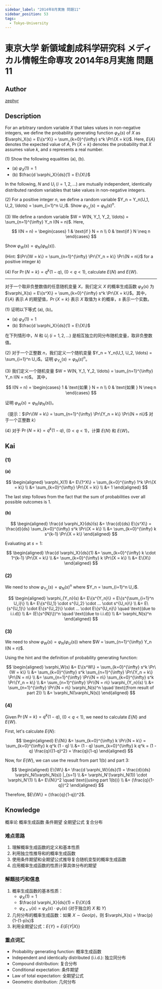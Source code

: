 ```yaml
---
sidebar_label: "2014年8月実施 問題11"
sidebar_position: 53
tags:
  - Tokyo-University
---
```


# 東京大学 新領域創成科学研究科 メディカル情報生命専攻 2014年8月実施 問題11

## **Author**
[zephyr](https://inshi-notes.zephyr-zdz.space/)

## **Description**
For an arbitrary random variable $X$ that takes values in non-negative integers, we define the probability generating function $\varphi_X(s)$ of $X$ as $\varphi_X(s) = E\{s^X\} = \sum_{k=0}^{\infty} s^k \Pr\{X = k\}$. Here, $E\{A\}$ denotes the expected value of $A$, $\Pr\{X = k\}$ denotes the probability that $X$ assumes value $k$, and $s$ represents a real number.

(1) Show the following equalities (a), (b).

- (a) $\varphi_X(1) = 1$
- (b) $\frac{d \varphi_X}{ds}(1) = E\{X\}$

In the following, $N$ and $U_i$ $(i = 1, 2, \ldots)$ are mutually independent, identically distributed random variables that take values in non-negative integers.

(2) For a positive integer $n$, we define a random variable $Y_n = Y_n(U_1, U_2, \ldots) = \sum_{i=1}^n U_i$. Show $\varphi_{Y_n}(s) = \varphi_N(s)^n$.

(3) We define a random variable $W = W(N, Y_1, Y_2, \ldots) = \sum_{n=1}^{\infty} Y_n I(N = n)$.
   Here,

$$
I(N = n) = 
   \begin{cases} 
   1 & \text{if } N = n \\
   0 & \text{if } N \neq n 
   \end{cases}
$$

Show $\varphi_W(s) = \varphi_N(\varphi_N(s))$.

(Hint: $\Pr\{W = k\} = \sum_{n=1}^{\infty} \Pr\{Y_n = k\} \Pr\{N = n\}$ for a positive integer $k$)

(4) For $\Pr\{N = k\} = q^k (1 - q)$, $(0 < q < 1)$, calculate $E\{N\}$ and $E\{W\}$.

---

对于一个取非负整数值的任意随机变量 $X$，我们定义 $X$ 的概率生成函数 $\varphi_X(s)$ 为 $\varphi_X(s) = E\{s^X\} = \sum_{k=0}^{\infty} s^k \Pr\{X = k\}$。其中，$E\{A\}$ 表示 $A$ 的期望值，$\Pr\{X = k\}$ 表示 $X$ 取值为 $k$ 的概率，$s$ 表示一个实数。

(1) 证明以下等式 (a), (b)。

- (a) $\varphi_X(1) = 1$
- (b) $\frac{d \varphi_X}{ds}(1) = E\{X\}$

在下列情形中，$N$ 和 $U_i$ $(i = 1, 2, \ldots)$ 是相互独立的同分布随机变量，取非负整数值。

(2) 对于一个正整数 $n$，我们定义一个随机变量 $Y_n = Y_n(U_1, U_2, \ldots) = \sum_{i=1}^n U_i$。证明 $\varphi_{Y_n}(s) = \varphi_N(s)^n$。

(3) 我们定义一个随机变量 $W = W(N, Y_1, Y_2, \ldots) = \sum_{n=1}^{\infty} Y_n I(N = n)$。
   其中，

$$
   I(N = n) = 
   \begin{cases} 
   1 & \text{如果 } N = n \\
   0 & \text{如果 } N \neq n 
   \end{cases}
$$

证明 $\varphi_W(s) = \varphi_N(\varphi_N(s))$。

（提示：$\Pr\{W = k\} = \sum_{n=1}^{\infty} \Pr\{Y_n = k\} \Pr\{N = n\}$ 对于一个正整数 $k$）

(4) 对于 $\Pr\{N = k\} = q^k (1 - q)$, $(0 < q < 1)$，计算 $E\{N\}$ 和 $E\{W\}$。

## **Kai**
### (1)
#### (a)

$$
\begin{aligned}
\varphi_X(1) &= E\{1^X\} = \sum_{k=0}^{\infty} 1^k \Pr\{X = k\} \\
&= \sum_{k=0}^{\infty} \Pr\{X = k\} \\
&= 1
\end{aligned}
$$

The last step follows from the fact that the sum of probabilities over all possible outcomes is 1.

#### (b)

$$
\begin{aligned}
\frac{d \varphi_X}{ds}(s) &= \frac{d}{ds} E\{s^X\} = \frac{d}{ds} \sum_{k=0}^{\infty} s^k \Pr\{X = k\} \\
&= \sum_{k=0}^{\infty} k s^{k-1} \Pr\{X = k\}
\end{aligned}
$$

Evaluating at $s = 1$:

$$
\begin{aligned}
\frac{d \varphi_X}{ds}(1) &= \sum_{k=0}^{\infty} k \cdot 1^{k-1} \Pr\{X = k\} \\
&= \sum_{k=0}^{\infty} k \Pr\{X = k\} \\
&= E\{X\}
\end{aligned}
$$

### (2)

We need to show $\varphi_{Y_n}(s) = \varphi_N(s)^n$ where $Y_n = \sum_{i=1}^n U_i$.

$$
\begin{aligned}
\varphi_{Y_n}(s) &= E\{s^{Y_n}\} = E\{s^{\sum_{i=1}^n U_i}\} \\
&= E\{s^{U_1} \cdot s^{U_2} \cdot ... \cdot s^{U_n}\} \\
&= E\{s^{U_1}\} \cdot E\{s^{U_2}\} \cdot ... \cdot E\{s^{U_n}\} \quad \text{(due to i.i.d)} \\
&= (E\{s^{N}\})^n \quad \text{(due to i.i.d)} \\
&= \varphi_N(s)^n
\end{aligned}
$$

### (3)

We need to show $\varphi_W(s) = \varphi_N(\varphi_U(s))$ where $W = \sum_{n=1}^{\infty} Y_n I(N = n)$.

Using the hint and the definition of probability generating function:

$$
\begin{aligned}
\varphi_W(s) &= E\{s^W\} = \sum_{k=0}^{\infty} s^k \Pr\{W = k\} \\
&= \sum_{k=0}^{\infty} s^k \sum_{n=1}^{\infty} \Pr\{Y_n = k\} \Pr\{N = n\} \\
&= \sum_{n=1}^{\infty} \Pr\{N = n\} \sum_{k=0}^{\infty} s^k \Pr\{Y_n = k\} \\
&= \sum_{n=1}^{\infty} \Pr\{N = n\} \varphi_{Y_n}(s) \\
&= \sum_{n=1}^{\infty} \Pr\{N = n\} \varphi_N(s)^n \quad \text{(from result of part 2)} \\
&= \varphi_N(\varphi_N(s))
\end{aligned}
$$

### (4)

Given $\Pr\{N = k\} = q^k (1 - q)$, $(0 < q < 1)$, we need to calculate $E\{N\}$ and $E\{W\}$.

First, let's calculate $E\{N\}$:

$$
\begin{aligned}
E\{N\} &= \sum_{k=0}^{\infty} k \Pr\{N = k\} = \sum_{k=0}^{\infty} k q^k (1 - q) \\
&= (1 - q) \sum_{k=0}^{\infty} k q^k = (1 - q) \frac{q}{(1-q)^2} = \frac{q}{1-q}
\end{aligned}
$$

Now, for $E\{W\}$, we can use the result from part 1(b) and part 3:

$$
\begin{aligned}
E\{W\} &= \frac{d \varphi_W}{ds}(1) = \frac{d}{ds} \varphi_N(\varphi_N(s)) |_{s=1} \\
&= \varphi_N'(\varphi_N(1)) \cdot \varphi_N'(1) \\
&= E\{N\}^2 \quad \text{(using part 1(b))} \\
&= (\frac{q}{1-q})^2
\end{aligned}
$$

Therefore, $E\{W\} = (\frac{q}{1-q})^2$.

## **Knowledge**

概率论 概率生成函数 条件期望 全期望公式 复合分布

### 难点思路

1. 理解概率生成函数的定义和基本性质
2. 利用独立性推导和的概率生成函数
3. 使用条件期望和全期望公式推导复合随机变型的概率生成函数
4. 应用概率生成函数的性质计算具体分布的期望

### 解题技巧和信息

1. 概率生成函数的基本性质：
   - $\varphi_X(1) = 1$
   - $\frac{d \varphi_X}{ds}(1) = E\{X\}$
   - $\varphi_{X+Y}(s) = \varphi_X(s) \cdot \varphi_Y(s)$ (对于独立的 $X$ 和 $Y$)
2. 几何分布的概率生成函数：如果 $X \sim Geo(p)$，则 $\varphi_X(s) = \frac{p}{1-(1-p)s}$
3. 利用全期望公式：$E\{Y\} = E\{E\{Y|X\}\}$

### 重点词汇

- Probability generating function: 概率生成函数
- Independent and identically distributed (i.i.d.): 独立同分布
- Compound distribution: 复合分布
- Conditional expectation: 条件期望
- Law of total expectation: 全期望公式
- Geometric distribution: 几何分布
